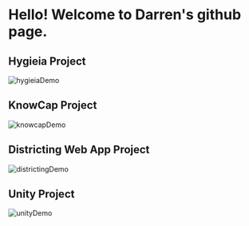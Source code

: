 # Hello! Welcome to Darren's github page.

## Hygieia Project
![hygieiaDemo](https://user-images.githubusercontent.com/3124214/150461886-d43a8755-bbf8-4e8b-a577-739b8a7a39bf.gif)

## KnowCap Project
![knowcapDemo](https://user-images.githubusercontent.com/3124214/150461929-be4f6b49-bd7f-4aaf-9664-e9eaaa7c57a5.gif)

## Districting Web App Project
![districtingDemo](https://user-images.githubusercontent.com/3124214/150461935-134d726d-926a-4562-84e4-3c9053130647.gif)

## Unity Project
![unityDemo](https://user-images.githubusercontent.com/3124214/150461940-e13998c9-8e98-4e4a-b048-76e034cb63f3.gif)
